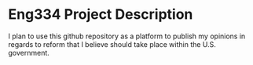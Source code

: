 # Eng334 Project Description

I plan to use this github repository as a platform to publish my opinions in regards to reform that I believe should take place within the U.S. government.
